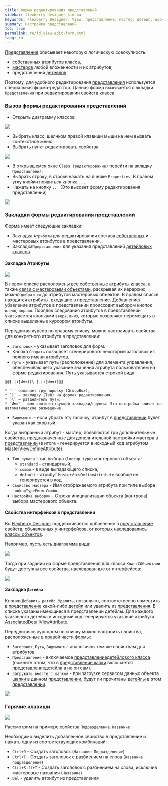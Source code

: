 ```yaml
---
title: Форма редактирования представлений
sidebar: flexberry-designer_sidebar
keywords: Flexberry Designer, View, представление, мастер, детейл, форма редактирования, атрибуты
summary: Настройка представлений
toc: true
permalink: ru/fd_view-edit-form.html
lang: ru
---
```


[Представление](fd_view-definition.html) описывает некоторую логическую совокупность:

* [собственных атрибутов класса](fo_attributes-class-data.html),
* [мастеров](fd_master-association.html) любой вложенности и их атрибутов,
* представлений [детейлов](fo_detail-associations-properties.html).

Поэтому, для удобного редактирования [представления](fd_view-definition.html) используется специальная форма-редактор. 
Данная форма вызывается с вкладки `Представления` при редактировании [свойств класса](fd_data-classes.html).

### Вызов формы редактирования представлений

* Открыть диаграмму классов

![](/images/pages/products/flexberry-designer/views/form-edit-view1.jpg)

* Выбрать класс, шелчком правой клавиши мыши на нем вызвать контекстное меню
* Выбрать пункт редактировать свойства

![](/images/pages/products/flexberry-designer/views/form-edit-view2.jpg)

* В открывшемся окне `Class (редактирование)` перейти на вкладку `Представления`;
* Выбрать строку, в строке нажать на ячейке `Properties`. В правом углу ячейки появиться кнопка `...`
* Нажать на кнопку `...` (Это вызовет форму редактирования представлений)

![](/images/pages/products/flexberry-designer/views/form-edit-view3.jpg)

### Закладки формы редактирования представлений

Форма имеет следующие закладки: 
* Закладка `Атрибуты` для редактирования состава [собственных](fo_attributes-class-data.html) и мастеровых атрибутов в представлении,
* Закладка`Представления` для указания представлений [детейловых классов](fo_detail-associations-properties.html).

#### Закладка Атрибуты

![](/images/pages/products/flexberry-designer/views/vieweditor1.jpg)

В левом списке расположены все [собственные атрибуты класса](fo_attributes-class-data.html), а также [связи с мастеровыми объектами](fd_master-association.html), раскрывая их иерархию, можно `добраться` до атрибутов мастеровых объектов. В правом списке находятся атрибуты, входящие в представление. Добавление/убавление атрибутов в представлении происходит выбором кнопок `влево`, `вправо`. Порядок следования атрибутов в представлении указывается кнопками `вверх`, `вниз`, которые позволяют перемещать в списке выделенные курсором атрибуты.

Передвигая курсор по правому списку, можно настраивать свойства для конкретного атрибута в представлении:
* `Заголовок` - указывает заголовок для форм.
* Кнопка `Создать` позволяет сгенерировать некоторый заголовок из полного имени атрибутов.
* `Путь` - указывает путь (расположение) для элемента управления, обеспечивающего указание значения атрибута пользователем на форме редактирования. Путь указывается строкой вида: 

```
@@[-|)[Имя)[\ [-|)[Имя))@@
```

    * `-` означает группировку (GroupBox),
    * `|` - закладку (Tab) на формах редактирования.
    * `\` — разделитель пути.
    * `Имя` — имя соответствующей закладки/группы. Эта настройка влияет на автоматическое размещение.
* `Видимость` - если убрать эту галочку, атрибут в [представлении](fd_view-definition.html) будет указан как скрытый.

Когда выбранный атрибут - мастер, появляются три дополнительные свойства, предназначенные для дополнительной настройки мастера в [представлении](fd_view-definition.html) (в итоге - генерируется в исходный код атрибутом [MasterViewDefineAttribute](fd_view-definition.html)):
* `Тип лукапа` - тип выбора (`lookup type`) мастерового объекта:
    * `standard` - стандартный,
    * `combo` - в виде выпадающего списка,
    * `default` - атрибут `MasterViewDefineAttribute` вообще не генерируется в код
* `Свойство мастера` - Имя отображаемого атрибута при типе выбора `LookupTypeEnum.Combo`.
* `Настройка выборки` - Строка инициализации объекта (контрола) выбора мастерового объекта.

#### Свойства интерфейсов в представлении

Во [Flexberry Designer](fd_landing_page.html) поддерживается добавление в [представление](fd_view-definition.html) свойств, объявленных у [интерфейсов](fd_interfaces.html), от которых наследовались [классы объектов](fd_data-classes.html).

Например, пусть есть диаграмма вида: 

![](/images/pages/products/flexberry-designer/views/interface-inheritance.png)

Тогда при задании на форме представления для класса `КлассСОбъектами` будут доступны все свойства, наследованные от интерфейсов:

![](/images/pages/products/flexberry-designer/views/intInh-properties.png)

#### Закладка `Детейлы`

Кнопки `Добавить детейл`, `Удалить`, позволяют, соответственно поместить в [представление](fd_view-definition.html) какой-либо [детейл](fo_detail-associations-properties.html) или удалить из [представления](fd_view-definition.html). В списке указаны имеющиеся в представлении детейлы. Для каждого указанного детейла в исходный код генерируется указание атрибута [AssociatedDetailViewAttribute](fd_view-definition.html).

Передвигаясь курсором по списку можно настроить свойства, расположенные в правой части формы: 
* `Заголовок`, `Путь`, `Видимость`- аналогичны тем же свойствам для атрибутов.
* `Представление` - включаемое [представление](fd_view-definition.html)[детейлового класса](fo_detail-associations-properties.html) (помните о том, что в [представление](fd_view-definition.html)[шапки](fd_key-concepts.html) включается [представление](fd_view-definition.html)[детейла](fo_detail-associations-properties.html) а не он сам).
* `Загружать вместе с шапкой` - при загрузке сервисом данных объекта [шапки](fd_key-concepts.html) в данном [представлении](fd_view-definition.html), будут ли прочитаны [детейлы](fo_detail-associations-properties.html) в этом [представлении](fd_view-definition.html).

![](/images/pages/products/flexberry-designer/views/vieweditor2.jpg)

### Горячие клавиши

![](/images/pages/products/flexberry-designer/views/view-edit-from.jpg)

Рассмотрим на примере свойства `Подразделение.Название`

Необходимо выделить добавленное свойство в представление и нажать одну из соответствующих комбинаций:
* `Ctrl+D` - Создать заголовок (`Название Подразделение`)
* `Ctrl+T` - Создать заголовок с разбиением на слова (`Название подразделение`)
* `Ctrl+Sift+T` - Создать заголовок с разбиением на слова, исключив мастеровые названия (`Название`)
* `Del` - удалить атрибут из представления
